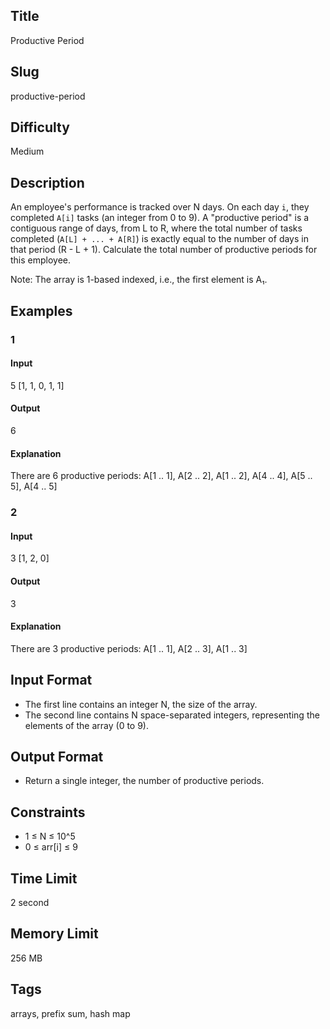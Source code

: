 ## Title

Productive Period

## Slug

productive-period

## Difficulty

Medium

## Description

An employee's performance is tracked over N days. On each day `i`, they completed `A[i]` tasks (an integer from 0 to 9).
A "productive period" is a contiguous range of days, from L to R, where the total number of tasks completed (`A[L] + ... + A[R]`) is exactly equal to the number of days in that period (R - L + 1).
Calculate the total number of productive periods for this employee.

Note: The array is 1-based indexed, i.e., the first element is A₁.

## Examples

### 1

#### Input

5
[1, 1, 0, 1, 1]

#### Output

6

#### Explanation

There are 6 productive periods: A[1 .. 1], A[2 .. 2], A[1 .. 2], A[4 .. 4], A[5 .. 5], A[4 .. 5]

### 2

#### Input

3
[1, 2, 0]

#### Output

3

#### Explanation

There are 3 productive periods: A[1 .. 1], A[2 .. 3], A[1 .. 3]

## Input Format

- The first line contains an integer N, the size of the array. 
- The second line contains N space-separated integers, representing the elements of the array (0 to 9).

## Output Format

- Return a single integer, the number of productive periods.

## Constraints

- 1 ≤ N ≤ 10^5
- 0 ≤ arr[i] ≤ 9

## Time Limit

2 second

## Memory Limit

256 MB

## Tags

arrays, prefix sum, hash map